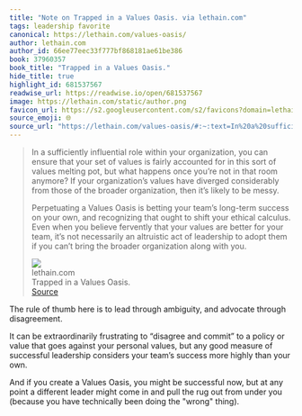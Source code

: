 ```yaml
---
title: "Note on Trapped in a Values Oasis. via lethain.com"
tags: leadership favorite
canonical: https://lethain.com/values-oasis/
author: lethain.com
author_id: 66ee77eec33f777bf868181ae61be386
book: 37960357
book_title: "Trapped in a Values Oasis."
hide_title: true
highlight_id: 681537567
readwise_url: https://readwise.io/open/681537567
image: https://lethain.com/static/author.png
favicon_url: https://s2.googleusercontent.com/s2/favicons?domain=lethain.com
source_emoji: 🌐
source_url: "https://lethain.com/values-oasis/#:~:text=In%20a%20sufficiently,along%20with%20you."
---
```


> In a sufficiently influential role within your organization, you can ensure that your set of values is fairly accounted for in this sort of values melting pot, but what happens once you’re not in that room anymore? If your organization’s values have diverged considerably from those of the broader organization, then it’s likely to be messy.
> 
> Perpetuating a Values Oasis is betting your team’s long-term success on your own, and recognizing that ought to shift your ethical calculus. Even when you believe fervently that your values are better for your team, it’s not necessarily an altruistic act of leadership to adopt them if you can’t bring the broader organization along with you.
> <div class="quoteback-footer"><div class="quoteback-avatar"><img class="mini-favicon" src="https://s2.googleusercontent.com/s2/favicons?domain=lethain.com"></div><div class="quoteback-metadata"><div class="metadata-inner"><span style="display:none">FROM:</span><div aria-label="lethain.com" class="quoteback-author"> lethain.com</div><div aria-label="Trapped in a Values Oasis." class="quoteback-title"> Trapped in a Values Oasis.</div></div></div><div class="quoteback-backlink"><a target="_blank" aria-label="go to the full text of this quotation" rel="noopener" href="https://lethain.com/values-oasis/#:~:text=In%20a%20sufficiently,along%20with%20you." class="quoteback-arrow"> Source</a></div></div>

The rule of thumb here is to lead through ambiguity, and advocate through disagreement.

It can be extraordinarily frustrating to “disagree and commit” to a policy or value that goes against your personal values, but any good measure of successful leadership considers your team’s success more highly than your own.

And if you create a Values Oasis, you might be successful now, but at any point a different leader might come in and pull the rug out from under you (because you have technically been doing the "wrong" thing).